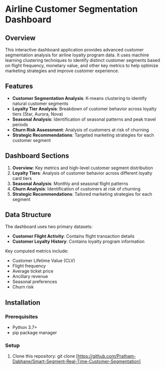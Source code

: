 # Airline Customer Segmentation Dashboard

## Overview
This interactive dashboard application provides advanced customer segmentation analysis for airline loyalty program data. It uses machine learning clustering techniques to identify distinct customer segments based on flight frequency, monetary value, and other key metrics to help optimize marketing strategies and improve customer experience.

## Features
- **Customer Segmentation Analysis**: K-means clustering to identify natural customer segments
- **Loyalty Tier Analysis**: Breakdown of customer behavior across loyalty tiers (Star, Aurora, Nova)
- **Seasonal Analysis**: Identification of seasonal patterns and peak travel periods
- **Churn Risk Assessment**: Analysis of customers at risk of churning
- **Strategic Recommendations**: Targeted marketing strategies for each customer segment

## Dashboard Sections
1. **Overview**: Key metrics and high-level customer segment distribution
2. **Loyalty Tiers**: Analysis of customer behavior across different loyalty card tiers
3. **Seasonal Analysis**: Monthly and seasonal flight patterns
4. **Churn Analysis**: Identification of customers at risk of churning
5. **Strategic Recommendations**: Tailored marketing strategies for each segment

## Data Structure
The dashboard uses two primary datasets:
- **Customer Flight Activity**: Contains flight transaction details
- **Customer Loyalty History**: Contains loyalty program information

Key computed metrics include:
- Customer Lifetime Value (CLV)
- Flight frequency
- Average ticket price
- Ancillary revenue
- Seasonal preferences
- Churn risk

## Installation

### Prerequisites
- Python 3.7+
- pip package manager

### Setup
1. Clone this repository:
git clone [https://github.com/Pratham-Dabhane/Smart-Segment-Real-Time-Customer-Segmentation]
